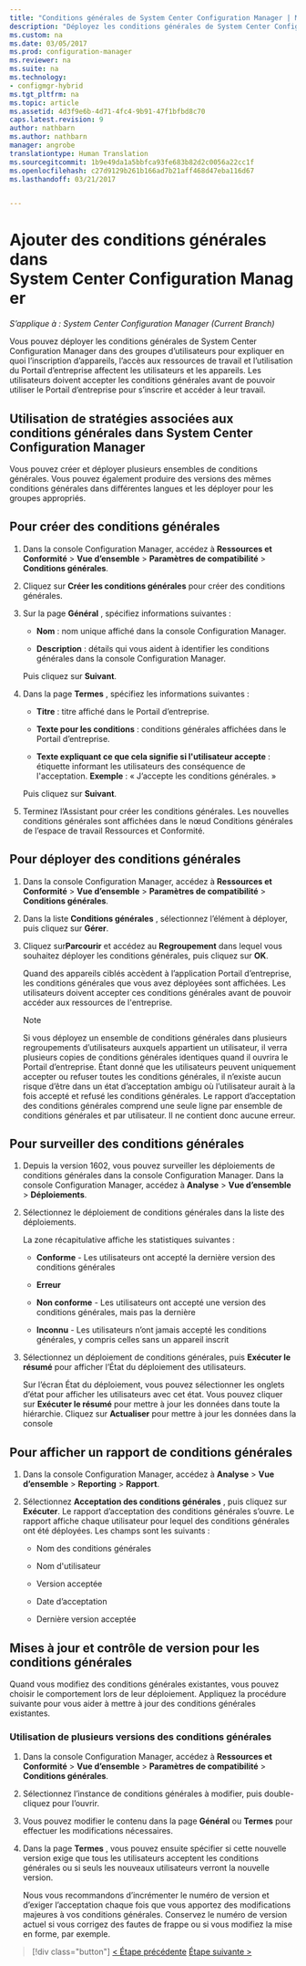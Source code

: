 ```yaml
---
title: "Conditions générales de System Center Configuration Manager | Microsoft Docs"
description: "Déployez les conditions générales de System Center Configuration Manager dans des groupes d’utilisateurs."
ms.custom: na
ms.date: 03/05/2017
ms.prod: configuration-manager
ms.reviewer: na
ms.suite: na
ms.technology:
- configmgr-hybrid
ms.tgt_pltfrm: na
ms.topic: article
ms.assetid: 4d3f9e6b-4d71-4fc4-9b91-47f1bfbd8c70
caps.latest.revision: 9
author: nathbarn
ms.author: nathbarn
manager: angrobe
translationtype: Human Translation
ms.sourcegitcommit: 1b9e49da1a5bbfca93fe683b82d2c0056a22cc1f
ms.openlocfilehash: c27d9129b261b166ad7b21aff468d47eba116d67
ms.lasthandoff: 03/21/2017


---
```

# <a name="add-terms-and-conditions-with-system-center-configuration-manager"></a>Ajouter des conditions générales dans System Center Configuration Manager

*S’applique à : System Center Configuration Manager (Current Branch)*

Vous pouvez déployer les conditions générales de System Center Configuration Manager dans des groupes d’utilisateurs pour expliquer en quoi l’inscription d’appareils, l’accès aux ressources de travail et l’utilisation du Portail d’entreprise affectent les utilisateurs et les appareils. Les utilisateurs doivent accepter les conditions générales avant de pouvoir utiliser le Portail d’entreprise pour s’inscrire et accéder à leur travail.  

 ## <a name="working-with-terms-and-conditions-policies-in-system-center-configuration-manager"></a>Utilisation de stratégies associées aux conditions générales dans System Center Configuration Manager  
 Vous pouvez créer et déployer plusieurs ensembles de conditions générales. Vous pouvez également produire des versions des mêmes conditions générales dans différentes langues et les déployer pour les groupes appropriés.  

## <a name="to-create-a-terms-and-conditions"></a>Pour créer des conditions générales  

1.  Dans la console Configuration Manager, accédez à **Ressources et Conformité** > **Vue d’ensemble** > **Paramètres de compatibilité** > **Conditions générales**.  

2.  Cliquez sur **Créer les conditions générales** pour créer des conditions générales.  

3.  Sur la page **Général** , spécifiez informations suivantes :  

    -   **Nom** : nom unique affiché dans la console Configuration Manager.  

    -   **Description** : détails qui vous aident à identifier les conditions générales dans la console Configuration Manager.  

     Puis cliquez sur **Suivant**.  

4.  Dans la page **Termes** , spécifiez les informations suivantes :  

    -   **Titre** : titre affiché dans le Portail d’entreprise.  

    -   **Texte pour les conditions** : conditions générales affichées dans le Portail d’entreprise.  

    -   **Texte expliquant ce que cela signifie si l'utilisateur accepte** : étiquette informant les utilisateurs des conséquence de l'acceptation. **Exemple** : « J’accepte les conditions générales. »  

     Puis cliquez sur **Suivant**.  

5.  Terminez l’Assistant pour créer les conditions générales. Les nouvelles conditions générales sont affichées dans le nœud Conditions générales de l’espace de travail Ressources et Conformité.  

## <a name="to-deploy-a-terms-and-conditions"></a>Pour déployer des conditions générales  

1.  Dans la console Configuration Manager, accédez à **Ressources et Conformité** > **Vue d’ensemble** > **Paramètres de compatibilité** > **Conditions générales**.  

2.  Dans la liste **Conditions générales** , sélectionnez l’élément à déployer, puis cliquez sur **Gérer**.  

3.  Cliquez sur**Parcourir** et accédez au **Regroupement** dans lequel vous souhaitez déployer les conditions générales, puis cliquez sur **OK**.  

     Quand des appareils ciblés accèdent à l’application Portail d’entreprise, les conditions générales que vous avez déployées sont affichées. Les utilisateurs doivent accepter ces conditions générales avant de pouvoir accéder aux ressources de l'entreprise.  

    > [!NOTE]  
    >  Si vous déployez un ensemble de conditions générales dans plusieurs regroupements d’utilisateurs auxquels appartient un utilisateur, il verra plusieurs copies de conditions générales identiques quand il ouvrira le Portail d’entreprise. Étant donné que les utilisateurs peuvent uniquement accepter ou refuser toutes les conditions générales, il n’existe aucun risque d’être dans un état d’acceptation ambigu où l’utilisateur aurait à la fois accepté et refusé les conditions générales. Le rapport d’acceptation des conditions générales comprend une seule ligne par ensemble de conditions générales et par utilisateur. Il ne contient donc aucune erreur.  

## <a name="to-monitor-terms-and-conditions"></a>Pour surveiller des conditions générales  

1.  Depuis la version 1602, vous pouvez surveiller les déploiements de conditions générales dans la console Configuration Manager. Dans la console Configuration Manager, accédez à **Analyse** > **Vue d’ensemble** > **Déploiements**.  

2.  Sélectionnez le déploiement de conditions générales dans la liste des déploiements.  

     La zone récapitulative affiche les statistiques suivantes :  

    -   **Conforme** - Les utilisateurs ont accepté la dernière version des conditions générales  

    -   **Erreur**  

    -   **Non conforme** - Les utilisateurs ont accepté une version des conditions générales, mais pas la dernière  

    -   **Inconnu** - Les utilisateurs n’ont jamais accepté les conditions générales, y compris celles sans un appareil inscrit  

3.  Sélectionnez un déploiement de conditions générales, puis **Exécuter le résumé** pour afficher l’État du déploiement des utilisateurs.  

     Sur l’écran État du déploiement, vous pouvez sélectionner les onglets d’état pour afficher les utilisateurs avec cet état. Vous pouvez cliquer sur **Exécuter le résumé** pour mettre à jour les données dans toute la hiérarchie. Cliquez sur **Actualiser** pour mettre à jour les données dans la console  

## <a name="to-view--a-terms-and-conditions-report"></a>Pour afficher un rapport de conditions générales  

1.  Dans la console Configuration Manager, accédez à **Analyse** > **Vue d’ensemble** > **Reporting** > **Rapport**.  

2.  Sélectionnez **Acceptation des conditions générales** , puis cliquez sur **Exécuter**. Le rapport d’acceptation des conditions générales s’ouvre. Le rapport affiche chaque utilisateur pour lequel des conditions générales ont été déployées. Les champs sont les suivants :  

    -   Nom des conditions générales  

    -   Nom d'utilisateur  

    -   Version acceptée  

    -   Date d’acceptation  

    -   Dernière version acceptée  

## <a name="updates-and-version-control-for-terms-and-conditions"></a>Mises à jour et contrôle de version pour les conditions générales  
 Quand vous modifiez des conditions générales existantes, vous pouvez choisir le comportement lors de leur déploiement. Appliquez la procédure suivante pour vous aider à mettre à jour des conditions générales existantes.  

### <a name="how-to-work-with-multiple-versions-of-terms-and-conditions"></a>Utilisation de plusieurs versions des conditions générales  

1.  Dans la console Configuration Manager, accédez à **Ressources et Conformité** > **Vue d’ensemble** > **Paramètres de compatibilité** > **Conditions générales**.  

2.  Sélectionnez l’instance de conditions générales à modifier, puis double-cliquez pour l’ouvrir.  

3.  Vous pouvez modifier le contenu dans la page **Général** ou **Termes** pour effectuer les modifications nécessaires.  

4.  Dans la page **Termes** , vous pouvez ensuite spécifier si cette nouvelle version exige que tous les utilisateurs acceptent les conditions générales ou si seuls les nouveaux utilisateurs verront la nouvelle version.  

     Nous vous recommandons d’incrémenter le numéro de version et d’exiger l’acceptation chaque fois que vous apportez des modifications majeures à vos conditions générales. Conservez le numéro de version actuel si vous corrigez des fautes de frappe ou si vous modifiez la mise en forme, par exemple.

> [!div class="button"]
[< Étape précédente](configure-intune-subscription.md) [Étape suivante >](create-service-connection-point.md)

